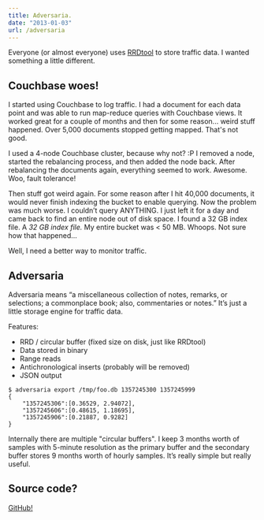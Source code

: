 ```yaml
---
title: Adversaria.
date: "2013-01-03"
url: /adversaria
---
```


Everyone (or almost everyone) uses [RRDtool](https://oss.oetiker.ch/rrdtool/) to store traffic data. I wanted something a little different.

Couchbase woes!
---

I started using Couchbase to log traffic. I had a document for each data point and was able to run map-reduce queries with Couchbase views. It worked great for a couple of months and then for some reason... weird stuff happened. Over 5,000 documents stopped getting mapped. That's not good.

I used a 4-node Couchbase cluster, because why not? :P
I removed a node, started the rebalancing process, and then added the node back. After rebalancing the documents again, everything seemed to work. Awesome. Woo, fault tolerance!

Then stuff got weird again. For some reason after I hit 40,000 documents, it would never finish indexing the bucket to enable querying. Now the problem was much worse. I couldn’t query ANYTHING. I just left it for a day and came back to find an entire node out of disk space. I found a 32 GB index file. A *32 GB index file.* My entire bucket was < 50 MB. Whoops. Not sure how that happened...

Well, I need a better way to monitor traffic.

Adversaria
---
Adversaria means “a miscellaneous collection of notes, remarks, or selections; a commonplace book; also, commentaries or notes.” It’s just a little storage engine for traffic data.

Features:

- RRD / circular buffer (fixed size on disk, just like RRDtool)
- Data stored in binary
- Range reads
- Antichronological inserts (probably will be removed)
- JSON output

<pre><code>$ adversaria export /tmp/foo.db 1357245300 1357245999
{
	"1357245306":[0.36529, 2.94072],
	"1357245606":[0.48615, 1.18695],
	"1357245906":[0.21887, 0.9282]
}
</code></pre>

Internally there are multiple "circular buffers". I keep 3 months worth of samples with 5-minute resolution as the primary buffer and the secondary buffer stores 9 months worth of hourly samples. It’s really simple but really useful.

Source code?
----
[GitHub!](https://github.com/Preetam/adversaria-java)
